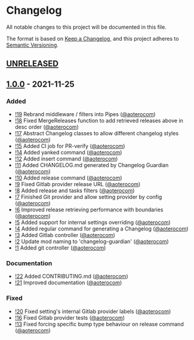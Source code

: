 # Changelog

All notable changes to this project will be documented in this file.

The format is based on [Keep a Changelog](https://keepachangelog.com/en/1.0.0/),
and this project adheres to [Semantic Versioning](https://semver.org/spec/v2.0.0.html).

## [UNRELEASED]

## [1.0.0] - 2021-11-25

### Added

- [!19](https://gitlab.com/aoterocom/changelog-guardian/-/merge_requests/19) Rebrand middleware / filters into Pipes ([@aoterocom](https://gitlab.com/aoterocom))
- [!18](https://gitlab.com/aoterocom/changelog-guardian/-/merge_requests/18) Fixed MergeReleases function to add retrieved releases above in desc order ([@aoterocom](https://gitlab.com/aoterocom))
- [!17](https://gitlab.com/aoterocom/changelog-guardian/-/merge_requests/17) Abstract Changelog classes to allow different changelog styles ([@aoterocom](https://gitlab.com/aoterocom))
- [!15](https://gitlab.com/aoterocom/changelog-guardian/-/merge_requests/15) Added CI job for PR-verify ([@aoterocom](https://gitlab.com/aoterocom))
- [!14](https://gitlab.com/aoterocom/changelog-guardian/-/merge_requests/14) Added yanked command ([@aoterocom](https://gitlab.com/aoterocom))
- [!12](https://gitlab.com/aoterocom/changelog-guardian/-/merge_requests/12) Added insert command ([@aoterocom](https://gitlab.com/aoterocom))
- [!11](https://gitlab.com/aoterocom/changelog-guardian/-/merge_requests/11) Added CHANGELOG.md generated by Changelog Guardian ([@aoterocom](https://gitlab.com/aoterocom))
- [!10](https://gitlab.com/aoterocom/changelog-guardian/-/merge_requests/10) Added release command ([@aoterocom](https://gitlab.com/aoterocom))
- [!9](https://gitlab.com/aoterocom/changelog-guardian/-/merge_requests/9) Fixed Gitlab provider release URL ([@aoterocom](https://gitlab.com/aoterocom))
- [!8](https://gitlab.com/aoterocom/changelog-guardian/-/merge_requests/8) Added release and tasks filters ([@aoterocom](https://gitlab.com/aoterocom))
- [!7](https://gitlab.com/aoterocom/changelog-guardian/-/merge_requests/7) Finished Git provider and allow setting provider by config ([@aoterocom](https://gitlab.com/aoterocom))
- [!6](https://gitlab.com/aoterocom/changelog-guardian/-/merge_requests/6) Improved release retrieving performance with boundaries ([@aoterocom](https://gitlab.com/aoterocom))
- [!5](https://gitlab.com/aoterocom/changelog-guardian/-/merge_requests/5) Added support for internal settings overriding ([@aoterocom](https://gitlab.com/aoterocom))
- [!4](https://gitlab.com/aoterocom/changelog-guardian/-/merge_requests/4) Added regular command for generating a Changelog ([@aoterocom](https://gitlab.com/aoterocom))
- [!3](https://gitlab.com/aoterocom/changelog-guardian/-/merge_requests/3) Added Gitlab controller ([@aoterocom](https://gitlab.com/aoterocom))
- [!2](https://gitlab.com/aoterocom/changelog-guardian/-/merge_requests/2) Update mod naming to 'changelog-guardian' ([@aoterocom](https://gitlab.com/aoterocom))
- [!1](https://gitlab.com/aoterocom/changelog-guardian/-/merge_requests/1) Added git controller ([@aoterocom](https://gitlab.com/aoterocom))

### Documentation

- [!22](https://gitlab.com/aoterocom/changelog-guardian/-/merge_requests/22) Added CONTRIBUTING.md ([@aoterocom](https://gitlab.com/aoterocom))
- [!21](https://gitlab.com/aoterocom/changelog-guardian/-/merge_requests/21) Improved documentation ([@aoterocom](https://gitlab.com/aoterocom))

### Fixed

- [!20](https://gitlab.com/aoterocom/changelog-guardian/-/merge_requests/20) Fixed setting's internal Gitlab provider labels ([@aoterocom](https://gitlab.com/aoterocom))
- [!16](https://gitlab.com/aoterocom/changelog-guardian/-/merge_requests/16) Fixed Gitlab provider tests ([@aoterocom](https://gitlab.com/aoterocom))
- [!13](https://gitlab.com/aoterocom/changelog-guardian/-/merge_requests/13) Fixed forcing specific bump type behaviour on release command ([@aoterocom](https://gitlab.com/aoterocom))

[UNRELEASED]: https://gitlab.com/aoterocom/changelog-guardian/-/compare/0.1.0...develop
[1.0.0]: https://gitlab.com/aoterocom/changelog-guardian/-/merge_requests?scope=all&state=merged&target_branch=0.1.0
